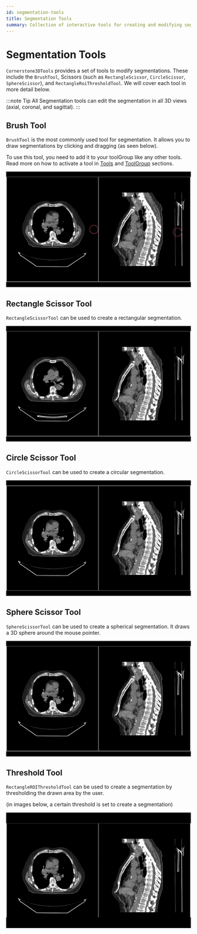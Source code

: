 ```yaml
---
id: segmentation-tools
title: Segmentation Tools
summary: Collection of interactive tools for creating and modifying segmentations, including brushes, scissors, and threshold-based tools that work in 2D and 3D views
---
```


# Segmentation Tools

`Cornerstone3DTools` provides a set of tools to modify segmentations. These include
the `BrushTool`, Scissors (such as `RectangleScissor`, `CircleScissor`, `SphereScissor`),
and `RectangleRoiThresholdTool`. We will cover each tool in more detail below.

:::note Tip
All Segmentation tools can edit the segmentation in all 3D views (axial, coronal, and sagittal).
:::

## Brush Tool

`BrushTool` is the most commonly used tool for segmentation. It allows you to draw
segmentations by clicking and dragging (as seen below).

To use this tool, you need to add it to your toolGroup like any other tools. Read more
on how to activate a tool in [Tools](../tools.md#adding-tools) and [ToolGroup](../toolGroups.md#toolgroup-creation-and-tool-addition) sections.

![](../../../assets/brush-tool.gif)

## Rectangle Scissor Tool

`RectangleScissorTool` can be used to create a rectangular segmentation.

![](../../../assets/rectangle-scissor.gif)

## Circle Scissor Tool

`CircleScissorTool` can be used to create a circular segmentation.

![](../../../assets/circle-scissor.gif)

## Sphere Scissor Tool

`SphereScissorTool` can be used to create a spherical segmentation. It draws a 3D
sphere around the mouse pointer.

![](../../../assets/sphere-scissor.gif)

## Threshold Tool

`RectangleROIThresholdTool` can be used to create a segmentation by thresholding the drawn
area by the user.

(in images below, a certain threshold is set to create a segmentation)

![](../../../assets/threshold-segmentation-tool.gif)
